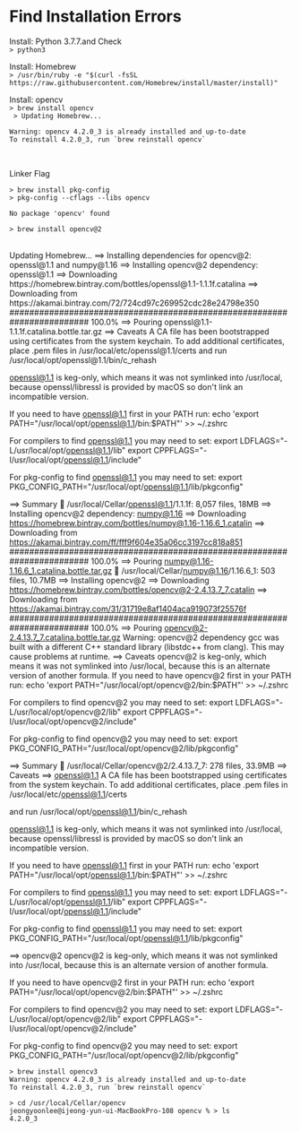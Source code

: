 # Find Installation Errors

Install: Python 3.7.7.and Check <br>
```> python3```

Install: Homebrew <br>
```> /usr/bin/ruby -e "$(curl -fsSL https://raw.githubusercontent.com/Homebrew/install/master/install)"```

Install: opencv<br>
```> brew install opencv``` <br>
``` > Updating Homebrew...```<br>
```
Warning: opencv 4.2.0_3 is already installed and up-to-date
To reinstall 4.2.0_3, run `brew reinstall opencv`
```
<br>

Linker Flag <br>
```
> brew install pkg-config
> pkg-config --cflags --libs opencv
```
```
No package 'opencv' found
```

```
> brew install opencv@2
```
<br>
Updating Homebrew...
==> Installing dependencies for opencv@2: openssl@1.1 and numpy@1.16
==> Installing opencv@2 dependency: openssl@1.1
==> Downloading https://homebrew.bintray.com/bottles/openssl@1.1-1.1.1f.catalina
==> Downloading from https://akamai.bintray.com/72/724cd97c269952cdc28e24798e350
######################################################################## 100.0%
==> Pouring openssl@1.1-1.1.1f.catalina.bottle.tar.gz
==> Caveats
A CA file has been bootstrapped using certificates from the system
keychain. To add additional certificates, place .pem files in
  /usr/local/etc/openssl@1.1/certs
and run
  /usr/local/opt/openssl@1.1/bin/c_rehash

openssl@1.1 is keg-only, which means it was not symlinked into /usr/local,
because openssl/libressl is provided by macOS so don't link an incompatible version.

If you need to have openssl@1.1 first in your PATH run:
  echo 'export PATH="/usr/local/opt/openssl@1.1/bin:$PATH"' >> ~/.zshrc

For compilers to find openssl@1.1 you may need to set:
  export LDFLAGS="-L/usr/local/opt/openssl@1.1/lib"
  export CPPFLAGS="-I/usr/local/opt/openssl@1.1/include"

For pkg-config to find openssl@1.1 you may need to set:
  export PKG_CONFIG_PATH="/usr/local/opt/openssl@1.1/lib/pkgconfig"

==> Summary
🍺  /usr/local/Cellar/openssl@1.1/1.1.1f: 8,057 files, 18MB
==> Installing opencv@2 dependency: numpy@1.16
==> Downloading https://homebrew.bintray.com/bottles/numpy@1.16-1.16.6_1.catalin
==> Downloading from https://akamai.bintray.com/ff/fff9f604e35a06cc3197cc818a851
######################################################################## 100.0%
==> Pouring numpy@1.16-1.16.6_1.catalina.bottle.tar.gz
🍺  /usr/local/Cellar/numpy@1.16/1.16.6_1: 503 files, 10.7MB
==> Installing opencv@2
==> Downloading https://homebrew.bintray.com/bottles/opencv@2-2.4.13.7_7.catalin
==> Downloading from https://akamai.bintray.com/31/31719e8af1404aca919073f25576f
######################################################################## 100.0%
==> Pouring opencv@2-2.4.13.7_7.catalina.bottle.tar.gz
Warning: opencv@2 dependency gcc was built with a different C++ standard
library (libstdc++ from clang). This may cause problems at runtime.
==> Caveats
opencv@2 is keg-only, which means it was not symlinked into /usr/local,
because this is an alternate version of another formula.
If you need to have opencv@2 first in your PATH run:
  echo 'export PATH="/usr/local/opt/opencv@2/bin:$PATH"' >> ~/.zshrc

For compilers to find opencv@2 you may need to set:
  export LDFLAGS="-L/usr/local/opt/opencv@2/lib"
  export CPPFLAGS="-I/usr/local/opt/opencv@2/include"

For pkg-config to find opencv@2 you may need to set:
  export PKG_CONFIG_PATH="/usr/local/opt/opencv@2/lib/pkgconfig"

==> Summary
🍺  /usr/local/Cellar/opencv@2/2.4.13.7_7: 278 files, 33.9MB
==> Caveats
==> openssl@1.1
A CA file has been bootstrapped using certificates from the system
keychain. To add additional certificates, place .pem files in
  /usr/local/etc/openssl@1.1/certs

and run
  /usr/local/opt/openssl@1.1/bin/c_rehash

openssl@1.1 is keg-only, which means it was not symlinked into /usr/local,
because openssl/libressl is provided by macOS so don't link an incompatible version.

If you need to have openssl@1.1 first in your PATH run:
  echo 'export PATH="/usr/local/opt/openssl@1.1/bin:$PATH"' >> ~/.zshrc

For compilers to find openssl@1.1 you may need to set:
  export LDFLAGS="-L/usr/local/opt/openssl@1.1/lib"
  export CPPFLAGS="-I/usr/local/opt/openssl@1.1/include"

For pkg-config to find openssl@1.1 you may need to set:
  export PKG_CONFIG_PATH="/usr/local/opt/openssl@1.1/lib/pkgconfig"

==> opencv@2
opencv@2 is keg-only, which means it was not symlinked into /usr/local,
because this is an alternate version of another formula.

If you need to have opencv@2 first in your PATH run:
  echo 'export PATH="/usr/local/opt/opencv@2/bin:$PATH"' >> ~/.zshrc

For compilers to find opencv@2 you may need to set:
  export LDFLAGS="-L/usr/local/opt/opencv@2/lib"
  export CPPFLAGS="-I/usr/local/opt/opencv@2/include"

For pkg-config to find opencv@2 you may need to set:
  export PKG_CONFIG_PATH="/usr/local/opt/opencv@2/lib/pkgconfig"



```
> brew install opencv3
Warning: opencv 4.2.0_3 is already installed and up-to-date
To reinstall 4.2.0_3, run `brew reinstall opencv`
```


```
> cd /usr/local/Cellar/opencv
jeongyoonlee@ijeong-yun-ui-MacBookPro-108 opencv % > ls
4.2.0_3
```
